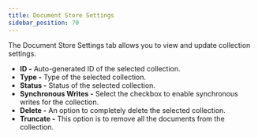 ```yaml
---
title: Document Store Settings
sidebar_position: 70
---
```


The Document Store Settings tab allows you to view and update collection settings.

- **ID -** Auto-generated ID of the selected collection.
- **Type -** Type of the selected collection.
- **Status -** Status of the selected collection.
- **Synchronous Writes -** Select the checkbox to enable synchronous writes for the collection.
- **Delete -** An option to completely delete the selected collection.
- **Truncate -** This option is to remove all the documents from the collection.
